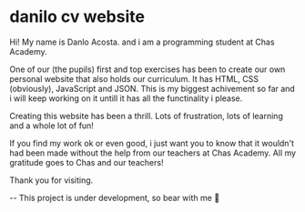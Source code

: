 # danilo cv website


Hi! My name is Danlo Acosta. and i am a programming student at Chas Academy. 

One of our (the pupils) first and top exercises has been to create our own personal website that also holds our curriculum. It has HTML, CSS (obviously), JavaScript and JSON. This is my biggest achivement so far and i will keep working on it untill it has all the functinality i please.

Creating this website has been a thrill. Lots of frustration, lots of learning and a whole lot of fun!

If you find my work ok or even good, i just want you to know that it wouldn't had been made without the help from our teachers at Chas Academy. All my gratitude goes to Chas and our teachers!

Thank you for visiting.

-- This project is under development, so bear with me 🐻
